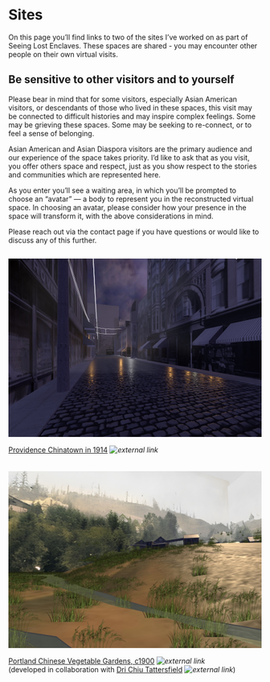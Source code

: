 # Sites

On this page you’ll find links to two of the sites I’ve worked on as part of Seeing Lost Enclaves. These spaces are shared - you may encounter other people on their own virtual visits. 

## Be sensitive to other visitors and to yourself

Please bear in mind that for some visitors, especially Asian American visitors, or descendants of those who lived in these spaces, this visit may be connected to difficult histories and may inspire complex feelings. Some may be grieving these spaces. Some may be seeking to re-connect, or to feel a sense of belonging. 

Asian American and Asian Diaspora visitors are the primary audience and our experience of the space takes priority. I’d like to ask that as you visit, you offer others space and respect, just as you show respect to the stories and communities which are represented here. 

As you enter you’ll see a waiting area, in which you’ll be prompted to choose an “avatar” — a body to represent you in the reconstructed virtual space. In choosing an avatar, please consider how your presence in the space will transform it, with the above considerations in mind. 

Please reach out via the contact page if you have questions or would like to discuss any of this further. 

<div class="fl">

<div class="item">

[![wet cobblestones reflect streetlights down a gloomy street with a well-lit theater marquee in the distance, opposite of where a narrow side street turns off](images/providence.jpg)](https://hubs.mozilla.com/4UjiDyv/seeing-providence-chinatown-1914-sep-13-23#Theater)

[Providence Chinatown in 1914](https://hubs.mozilla.com/4UjiDyv/seeing-providence-chinatown-1914-sep-13-23#Theater) *![external link](../images/external-link.gif)*

</div>


<div class="item">

[![a narrow river meanders below a grassy overgrown hillside nestled between two wooded slopes with large houses in the distance; a group of smaller cabins cluster at the top of the hillside](images/portland.jpg)](https://hubs.mozilla.com/EVBFqvG/portland-chinese-vegetable-gardens-sept-23#Grove)

[Portland Chinese Vegetable Gardens, c1900](https://hubs.mozilla.com/EVBFqvG/portland-chinese-vegetable-gardens-sept-23#Grove) *![external link](../images/external-link.gif)*
<br />
(developed in collaboration with [Dri Chiu Tattersfield](https://hellodri.itch.io/) *![external link](../images/external-link.gif)*)

</div>
</div>

<br />
<br />
<br />

<style>

.md-pages a {
  color: #222;
}

.fl {
  display: flex;
  flex-wrap: wrap;
  gap: 10px;
}

.fl > .item {
  flex: 1 1 300px;
}

.item p {
  margin-bottom: 10px;
}
</style>
